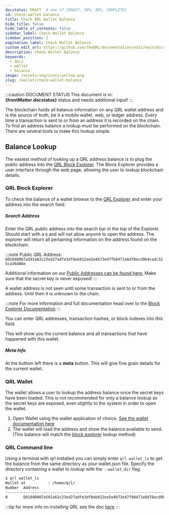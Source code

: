 ```yaml
---
docstatus: DRAFT  # one of {DRAFT, 30%, 90%, COMPLETE}
id: check-wallet-balance
title: Check QRL Wallet Balance
hide_title: false
hide_table_of_contents: false
sidebar_label: Check Wallet Balance
sidebar_position: 2
pagination_label: Check Wallet Balance
custom_edit_url: https://github.com/theQRL/documentation/edit/main/docs/Wallet/qrl-wallet.md
description: Check Wallet Balance
keywords:
  - docs
  - wallet
  - balance
image: /assets/img/icons/yellow.png
slug: /wallet/check-wallet-balance
---
```


:::caution DOCUMENT STATUS 
<span>This document is in: <b>{frontMatter.docstatus}</b> status and needs additional input!</span>
:::

The blockchain holds all balance information on any QRL wallet address and is the source of truth, be it a mobile wallet, web, or ledger address. Every time a transaction is sent to or from an address it is recorded on the chain. To find an address balance a lookup must be performed on the blockchain. There are several tools to make this lookup simple.

## Balance Lookup

The easiest method of looking up a QRL address balance is to plug the public address into the [QRL Block Explorer](https://explorer.theqrl.org). The Block Explorer provides a user interface through the web page, allowing the user to lookup blockchain details. 



### QRL Block Explorer

To check the balance of a wallet browse to the [QRL Explorer](https://explorer.theqrl.org) and enter your address into the search field.

##### Search Address

Enter the QRL public address into the search bar in the top of the Explorer. Should start with a `Q` and will not allow anyone to open the address. The explorer will return all pertaining information on the address found on the blockchain.

:::note 
Public QRL Address: `Q01040007a591a62c23ed27adfe3df8eb812ee5e4b73e47fb8471e8d78ecd9b4cadc325ca36d86e`

Additional information on our [Public Addresses can be found here.](developers/address/qrl-address-scheme#public-address-structure) Make sure that the secret key is never exposed!
:::

A wallet address is not seen until some transaction is sent to or from the address. Until then it is unknown to the chain.

:::note 
For more information and full documentation head over to the [Block Explorer Documentation](tools/explorer)
:::

You can enter QRL addresses, transaction hashes, or block indexes into this field.

This will show you the current balance and all transactions that have happened with this wallet.

##### Meta Info

At the bottom left there is a **meta** button. This will give fine grain details for the current wallet.



### QRL Wallet

The wallet allows a user to lookup the address balance once the secret keys have been loaded. This is not recommended for only a balance lookup as the secret keys are exposed, even slightly to the system in order to open the wallet.

1. Open Wallet using the wallet application of choice. [See the wallet documentation here](/wallet)
2. The wallet will load the address and show the balance available to send. (This balance will match the [block explorer](#qrl-block-explorer) lookup method)

### QRL Command line

Using a terminal with qrl installed you can simply enter `qrl wallet_ls` to get the balance from the same directory as your wallet.json file. Specify the directory containing a wallet to lookup with the `--wallet_dir` flag.

```bash
$ qrl wallet_ls 
Wallet at          : /home/qrl/
Number  Address                                                                            Balance      
-----------------------------------------------------------------------------------------------------
0       Q01040007a591a62c23ed27adfe3df8eb812ee5e4b73e47fb8471e8d78ecd9b4cadc325ca36d86e    10.00009990   

```
:::tip
for more info on installing QRL see the doc [here](/node/QRLnode)
:::

